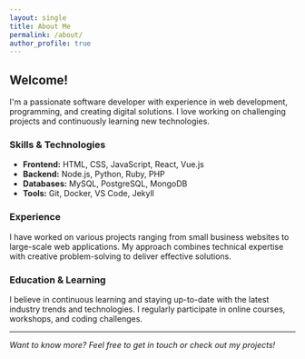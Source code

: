 ```yaml
---
layout: single
title: About Me
permalink: /about/
author_profile: true
---
```


## Welcome!

I'm a passionate software developer with experience in web development, programming, and creating digital solutions. I love working on challenging projects and continuously learning new technologies.

### Skills & Technologies

- **Frontend:** HTML, CSS, JavaScript, React, Vue.js
- **Backend:** Node.js, Python, Ruby, PHP
- **Databases:** MySQL, PostgreSQL, MongoDB
- **Tools:** Git, Docker, VS Code, Jekyll

### Experience

I have worked on various projects ranging from small business websites to large-scale web applications. My approach combines technical expertise with creative problem-solving to deliver effective solutions.

### Education & Learning

I believe in continuous learning and staying up-to-date with the latest industry trends and technologies. I regularly participate in online courses, workshops, and coding challenges.

---

*Want to know more? Feel free to get in touch or check out my projects!*
